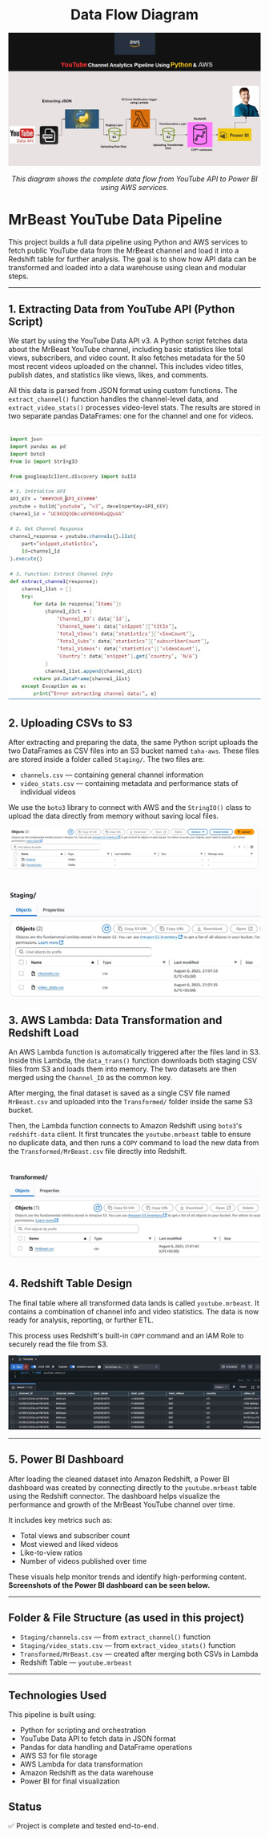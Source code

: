 


<h1 align="center">Data Flow Diagram</h1>


<p align="center">
  <img src="images/Data_Flow.JPG" alt="S3" width="1000"/>
  
</p>
<p align="center"><i>This diagram shows the complete data flow from YouTube API to Power BI using AWS services.</i></p>

# MrBeast YouTube Data Pipeline

This project builds a full data pipeline using Python and AWS services to fetch public YouTube data from the MrBeast channel and load it into a Redshift table for further analysis. The goal is to show how API data can be transformed and loaded into a data warehouse using clean and modular steps.

---

## 1. Extracting Data from YouTube API (Python Script)

We start by using the YouTube Data API v3. A Python script fetches data about the MrBeast YouTube channel, including basic statistics like total views, subscribers, and video count. It also fetches metadata for the 50 most recent videos uploaded on the channel. This includes video titles, publish dates, and statistics like views, likes, and comments.

All this data is parsed from JSON format using custom functions. The `extract_channel()` function handles the channel-level data, and `extract_video_stats()` processes video-level stats. The results are stored in two separate pandas DataFrames: one for the channel and one for videos.

![S3](images/python.JPG)
---

## 2. Uploading CSVs to S3

After extracting and preparing the data, the same Python script uploads the two DataFrames as CSV files into an S3 bucket named `taha-aws`. These files are stored inside a folder called `Staging/`. The two files are:

- `channels.csv` — containing general channel information  
- `video_stats.csv` — containing metadata and performance stats of individual videos

We use the `boto3` library to connect with AWS and the `StringIO()` class to upload the data directly from memory without saving local files.

![S3](images/s3_folders.JPG)

![S3](images/Staging_files.JPG)
---

## 3. AWS Lambda: Data Transformation and Redshift Load

An AWS Lambda function is automatically triggered after the files land in S3. Inside this Lambda, the `data_trans()` function downloads both staging CSV files from S3 and loads them into memory. The two datasets are then merged using the `Channel_ID` as the common key.

After merging, the final dataset is saved as a single CSV file named `MrBeast.csv` and uploaded into the `Transformed/` folder inside the same S3 bucket.

Then, the Lambda function connects to Amazon Redshift using `boto3`'s `redshift-data` client. It first truncates the `youtube.mrbeast` table to ensure no duplicate data, and then runs a `COPY` command to load the new data from the `Transformed/MrBeast.csv` file directly into Redshift.


![S3](images/Transformed_files.JPG)
---

## 4. Redshift Table Design

The final table where all transformed data lands is called `youtube.mrbeast`. It contains a combination of channel info and video statistics. The data is now ready for analysis, reporting, or further ETL.

This process uses Redshift's built-in `COPY` command and an IAM Role to securely read the file from S3.

![S3](images/redshift.JPG)

---

## 5. Power BI Dashboard

After loading the cleaned dataset into Amazon Redshift, a Power BI dashboard was created by connecting directly to the `youtube.mrbeast` table using the Redshift connector. The dashboard helps visualize the performance and growth of the MrBeast YouTube channel over time.

It includes key metrics such as:
- Total views and subscriber count  
- Most viewed and liked videos  
- Like-to-view ratios  
- Number of videos published over time  


These visuals help monitor trends and identify high-performing content.  
**Screenshots of the Power BI dashboard can be seen below.**

---

## Folder & File Structure (as used in this project)

- `Staging/channels.csv` — from `extract_channel()` function  
- `Staging/video_stats.csv` — from `extract_video_stats()` function  
- `Transformed/MrBeast.csv` — created after merging both CSVs in Lambda  
- Redshift Table — `youtube.mrbeast`

---

## Technologies Used

This pipeline is built using:

- Python for scripting and orchestration  
- YouTube Data API to fetch data in JSON format  
- Pandas for data handling and DataFrame operations  
- AWS S3 for file storage  
- AWS Lambda for data transformation  
- Amazon Redshift as the data warehouse  
- Power BI for final visualization 



## Status

✅ Project is complete and tested end-to-end. 
